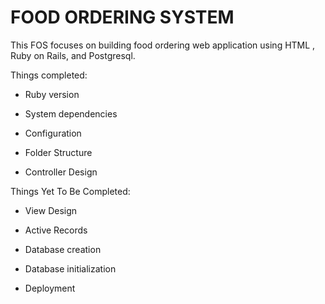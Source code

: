 # FOOD ORDERING SYSTEM

This FOS focuses on building food ordering web application using HTML , Ruby on Rails, and Postgresql.

Things completed:

* Ruby version

* System dependencies

* Configuration

* Folder Structure

* Controller Design

Things Yet To Be Completed:

* View Design

* Active Records

* Database creation

* Database initialization

* Deployment
